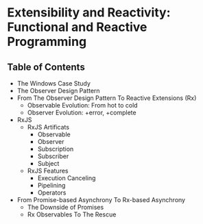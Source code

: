 # Extensibility and Reactivity: Functional and Reactive Programming
## Table of Contents
- The Windows Case Study
- The Observer Design Pattern
- From The Observer Design Pattern To Reactive Extensions (Rx)
  - Observable Evolution: From hot to cold
  - Observer Evolution: +error, +complete
- RxJS
  - RxJS Artificats
    - Observable
    - Observer
    - Subscription
    - Subscriber
    - Subject
  - RxJS Features
    - Execution Canceling
    - Pipelining
    - Operators
- From Promise-based Asynchrony To Rx-based Asynchrony
  - The Downside of Promises
  - Rx Observables To The Rescue
